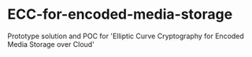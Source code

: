 # ECC-for-encoded-media-storage
Prototype solution and POC for 'Elliptic Curve Cryptography for Encoded Media Storage over Cloud'
